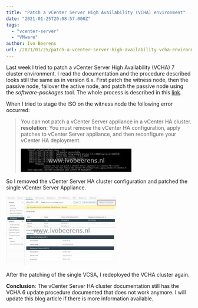 ```yaml
---
title: "Patch a vCenter Server High Availability (VCHA) environment"
date: "2021-01-25T20:08:57.000Z"
tags: 
  - "vcenter-server"
  - "VMware"
author: Ivo Beerens
url: /2021/01/25/patch-a-vcenter-server-high-availability-vcha-environment/
---
```


Last week I tried to patch a vCenter Server High Availability (VCHA) 7 cluster environment. I read the documentation and the procedure described looks still the same as in version 6.x. First patch the witness node, then the passive node, failover the active node, and patch the passive node using the *software-packages* tool. The whole process is described in this [link](https://docs.vmware.com/en/VMware-vSphere/7.0/com.vmware.vcenter.upgrade.doc/GUID-C27CD7DF-AB52-4A77-A6A6-A966498D5CA0.html).

When I tried to stage the ISO on the witness node the following error occurred:

> You can not patch a vCenter Server appliance in a vCenter HA cluster. **resolution**: You must remove the vCenter HA configuration, apply patches to vCenter Server appliance, and then reconfigure your vCenter HA deployment.
> 
> [![](images/1-300x63.jpg)](images/1.jpg)

So I removed the vCenter Server HA cluster configuration and patched the single vCenter Server Appliance.

[![](images/2-300x188.jpg)](images/2.jpg)

After the patching of the single VCSA, I redeployed the VCHA cluster again.

**Conclusion**: The vCenter Server HA cluster documentation still has the VCHA 6 update procedure documented that does not work anymore. I will update this blog article if there is more information available.